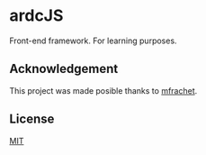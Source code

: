 # ardcJS
Front-end framework. For learning purposes.

## Acknowledgement
This project was made posible thanks to [mfrachet](https://mfrachet.github.io/create-frontend-framework/).

## License
[MIT](https://mit-license.org/)
